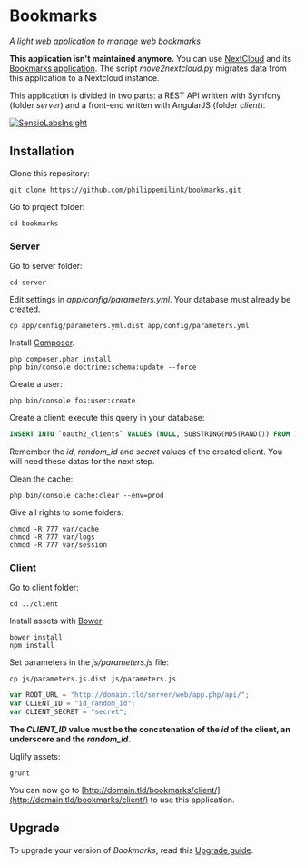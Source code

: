 # Bookmarks
*A light web application to manage web bookmarks*


**This application isn't maintained anymore.** You can use [NextCloud](https://nextcloud.com/) and its [Bookmarks application](https://github.com/nextcloud/bookmarks). The script *move2nextcloud.py* migrates data from this application to a Nextcloud instance.


This application is divided in two parts: a REST API written with Symfony (folder *server*) and a front-end written with AngularJS (folder *client*).

[![SensioLabsInsight](https://insight.sensiolabs.com/projects/283568a0-5403-464b-85fc-e34c45e746ba/big.png)](https://insight.sensiolabs.com/projects/283568a0-5403-464b-85fc-e34c45e746ba)

## Installation

Clone this repository: 
```shell
git clone https://github.com/philippemilink/bookmarks.git
```

Go to project folder: 
```shell
cd bookmarks
```

### Server

Go to server folder: 
```shell
cd server
```

Edit settings in *app/config/parameters.yml*. Your database must already be created.
```shell
cp app/config/parameters.yml.dist app/config/parameters.yml
```

Install [Composer](https://getcomposer.org/).

```shell
php composer.phar install
php bin/console doctrine:schema:update --force
```

Create a user:
```shell
php bin/console fos:user:create
```


Create a client: execute this query in your database: 
```sql
INSERT INTO `oauth2_clients` VALUES (NULL, SUBSTRING(MD5(RAND()) FROM 1 FOR 50), 'a:0:{}', SUBSTRING(MD5(RAND()) FROM 1 FOR 50), 'a:1:{i:0;s:8:"password";}');
```
Remember the *id*, *random_id* and *secret* values of the created client. You will need these datas for the next step.

Clean the cache: 
```shell
php bin/console cache:clear --env=prod
```

Give all rights to some folders:
```shell
chmod -R 777 var/cache
chmod -R 777 var/logs
chmod -R 777 var/session
```


### Client

Go to client folder: 
```shell
cd ../client
```

Install assets with [Bower](https://bower.io/): 
```shell
bower install
npm install
```

Set parameters in the *js/parameters.js* file:
```shell
cp js/parameters.js.dist js/parameters.js
```
```js
var ROOT_URL = "http://domain.tld/server/web/app.php/api/";
var CLIENT_ID = "id_random_id";
var CLIENT_SECRET = "secret";
```

**The *CLIENT_ID* value must be the concatenation of the *id* of the client, an underscore and the *random_id*.**


Uglify assets:
```shell
grunt
```

You can now go to [http://domain.tld/bookmarks/client/](http://domain.tld/bookmarks/client/) to use this application.


## Upgrade

To upgrade your version of *Bookmarks*, read this [Upgrade guide](https://github.com/philippemilink/bookmarks/blob/master/upgrade.md).
